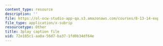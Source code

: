 ```yaml
---
content_type: resource
description: ''
file: https://ol-ocw-studio-app-qa.s3.amazonaws.com/courses/8-13-14-experimental-physics-i-ii-junior-lab-fall-2016-spring-2017/72e185c1aa0a56d7ba371fd0b34df64e_-GXIkn_ecKY.vtt
file_type: application/x-subrip
resourcetype: Other
title: 3play caption file
uid: 72e185c1-aa0a-56d7-ba37-1fd0b34df64e
---
```

